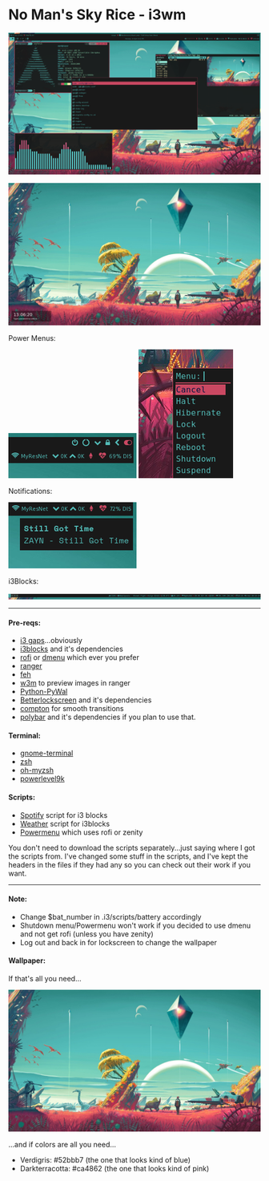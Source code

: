 # No Man's Sky Rice - i3wm

![Screenshot](images/scm.png)

![Lockscreen](images/scl.png)

Power Menus:

![PowerMenu 1](images/scpm1.png)
![PowerMenu 2](images/scpm2.png)

Notifications:

![Dunst](images/scdunst.png)

i3Blocks:

![i3blocks](images/sci3blocks.png)

----
#### Pre-reqs:
* [i3 gaps](https://github.com/Airblader/i3)...obviously
* [i3blocks](https://github.com/vivien/i3blocks) and it's dependencies
* [rofi](https://github.com/DaveDavenport/rofi) or [dmenu](https://wiki.archlinux.org/index.php/dmenu) which ever you prefer 
* [ranger](https://github.com/ranger/ranger)
* [feh](https://feh.finalrewind.org)
* [w3m](https://www.archlinux.org/packages/extra/x86_64/w3m/) to preview images in ranger
* [Python-PyWal](https://github.com/dylanaraps/pywal)
* [Betterlockscreen](https://github.com/pavanjadhaw/betterlockscreen) and it's dependencies
* [compton](https://wiki.archlinux.org/index.php/Compton) for smooth transitions
* [polybar](https://github.com/jaagr/polybar) and it's dependencies if you plan to use that.

#### Terminal:
* [gnome-terminal](https://aur.archlinux.org/packages/gnome-terminal-transparency/)
* [zsh](https://wiki.archlinux.org/index.php/zsh)
* [oh-myzsh](http://ohmyz.sh)
* [powerlevel9k](https://github.com/bhilburn/powerlevel9k)

#### Scripts:
* [Spotify](https://github.com/firatakandere/i3blocks-spotify) 
script for i3 blocks
* [Weather](https://github.com/icemodding/i3/tree/master/scripts) 
script for i3blocks
* [Powermenu](https://github.com/vivien/i3blocks-contrib/tree/master/shutdown_menu) 
which uses rofi or zenity

You don't need to download the scripts separately...just saying where I got 
the scripts from. I've changed some stuff in the scripts, and I've kept the headers in the files if
they had any so you can check out their work if you want.

----
#### Note:
* Change $bat_number in .i3/scripts/battery accordingly
* Shutdown menu/Powermenu won't work if you decided to use dmenu and not get rofi (unless you have zenity)
* Log out and back in for lockscreen to change the wallpaper

#### Wallpaper:
If that's all you need...

![Wallpaper](.i3/bg1.jpg)

...and if colors are all you need...

* Verdigris: #52bbb7 (the one that looks kind of blue)
* Darkterracotta: #ca4862 (the one that looks kind of pink)
